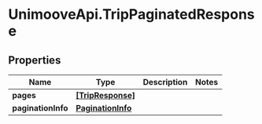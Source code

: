 # UnimooveApi.TripPaginatedResponse

## Properties
Name | Type | Description | Notes
------------ | ------------- | ------------- | -------------
**pages** | [**[TripResponse]**](TripResponse.md) |  | 
**paginationInfo** | [**PaginationInfo**](PaginationInfo.md) |  | 


